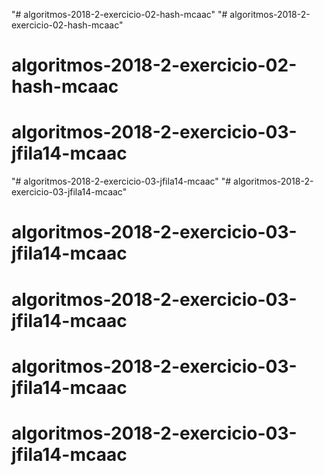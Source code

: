 "# algoritmos-2018-2-exercicio-02-hash-mcaac" 
"# algoritmos-2018-2-exercicio-02-hash-mcaac" 
# algoritmos-2018-2-exercicio-02-hash-mcaac
# algoritmos-2018-2-exercicio-03-jfila14-mcaac
"# algoritmos-2018-2-exercicio-03-jfila14-mcaac" 
"# algoritmos-2018-2-exercicio-03-jfila14-mcaac" 
# algoritmos-2018-2-exercicio-03-jfila14-mcaac
# algoritmos-2018-2-exercicio-03-jfila14-mcaac
# algoritmos-2018-2-exercicio-03-jfila14-mcaac
# algoritmos-2018-2-exercicio-03-jfila14-mcaac
